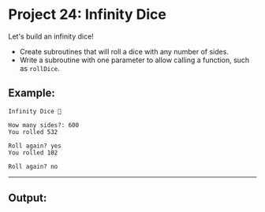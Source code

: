 # Project 24: Infinity Dice

Let's build an infinity dice!

- Create subroutines that will roll a dice with any number of sides.
- Write a subroutine with one parameter to allow calling a function, such as `rollDice`.

## Example:
```
Infinity Dice 🎲

How many sides?: 600
You rolled 532

Roll again? yes
You rolled 102

Roll again? no
```
---

## Output:
